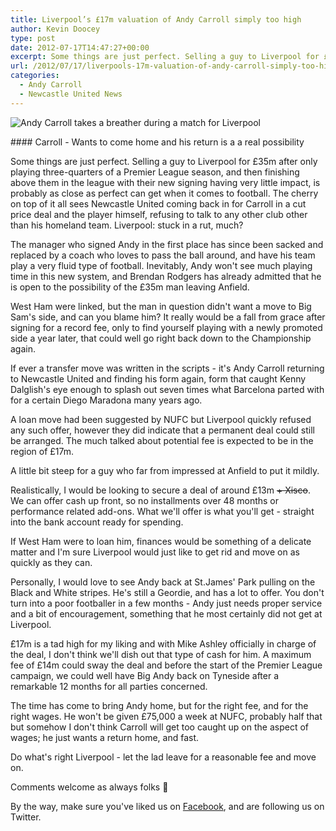 ```yaml
---
title: Liverpool’s £17m valuation of Andy Carroll simply too high
author: Kevin Doocey
type: post
date: 2012-07-17T14:47:27+00:00
excerpt: Some things are just perfect. Selling a guy to Liverpool for £35m after only playing three quarters of a Premier League season, and then finishing above them in the league with their..
url: /2012/07/17/liverpools-17m-valuation-of-andy-carroll-simply-too-high/
categories:
  - Andy Carroll
  - Newcastle United News
---
```


![Andy Carroll takes a breather during a match for Liverpool](https://www.tynetime.com/wp-content/uploads/2012/07/Andy-carroll-Liverpool.jpg "Andy-carroll-Liverpool")

#### Carroll - Wants to come home and his return is a a real possibility

Some things are just perfect. Selling a guy to Liverpool for £35m after only playing three-quarters of a Premier League season, and then finishing above them in the league with their new signing having very little impact, is probably as close as perfect can get when it comes to football. The cherry on top of it all sees Newcastle United coming back in for Carroll in a cut price deal and the player himself, refusing to talk to any other club other than his homeland team. Liverpool: stuck in a rut, much?

The manager who signed Andy in the first place has since been sacked and replaced by a coach who loves to pass the ball around, and have his team play a very fluid type of football. Inevitably, Andy won't see much playing time in this new system, and Brendan Rodgers has already admitted that he is open to the possibility of the £35m man leaving Anfield.

West Ham were linked, but the man in question didn't want a move to Big Sam's side, and can you blame him? It really would be a fall from grace after signing for a record fee, only to find yourself playing with a newly promoted side a year later, that could well go right back down to the Championship again.

If ever a transfer move was written in the scripts - it's Andy Carroll returning to Newcastle United and finding his form again, form that caught Kenny Dalglish's eye enough to splash out seven times what Barcelona parted with for a certain Diego Maradona many years ago.

A loan move had been suggested by NUFC but Liverpool quickly refused any such offer, however they did indicate that a permanent deal could still be arranged. The much talked about potential fee is expected to be in the region of £17m.

A little bit steep for a guy who far from impressed at Anfield to put it mildly.

Realistically, I would be looking to secure a deal of around £13m <del>+ Xisco</del>. We can offer cash up front, so no installments over 48 months or performance related add-ons. What we'll offer is what you'll get - straight into the bank account ready for spending.

If West Ham were to loan him, finances would be something of a delicate matter and I'm sure Liverpool would just like to get rid and move on as quickly as they can.

Personally, I would love to see Andy back at St.James' Park pulling on the Black and White stripes. He's still a Geordie, and has a lot to offer. You don't turn into a poor footballer in a few months - Andy just needs proper service and a bit of encouragement, something that he most certainly did not get at Liverpool.

£17m is a tad high for my liking and with Mike Ashley officially in charge of the deal, I don't think we'll dish out that type of cash for him. A maximum fee of £14m could sway the deal and before the start of the Premier League campaign, we could well have Big Andy back on Tyneside after a remarkable 12 months for all parties concerned.

The time has come to bring Andy home, but for the right fee, and for the right wages. He won't be given £75,000 a week at NUFC, probably half that but somehow I don't think Carroll will get too caught up on the aspect of wages; he just wants a return home, and fast.

Do what's right Liverpool - let the lad leave for a reasonable fee and move on.

Comments welcome as always folks 🙂

By the way, make sure you've liked us on [Facebook][1], and are following us on Twitter.

[1]: https://www.facebook.com/tynetime
